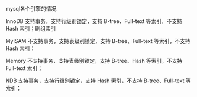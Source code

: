 mysql各个引擎的情况

InnoDB 支持事务，支持行级别锁定，支持 B-tree、Full-text 等索引，不支持 Hash 索引；剧组索引

MyISAM 不支持事务，支持表级别锁定，支持 B-tree、Full-text 等索引，不支持 Hash 索引；

Memory 不支持事务，支持表级别锁定，支持 B-tree、Hash 等索引，不支持 Full-text 索引；

NDB 支持事务，支持行级别锁定，支持 Hash 索引，不支持 B-tree、Full-text 等索引；
